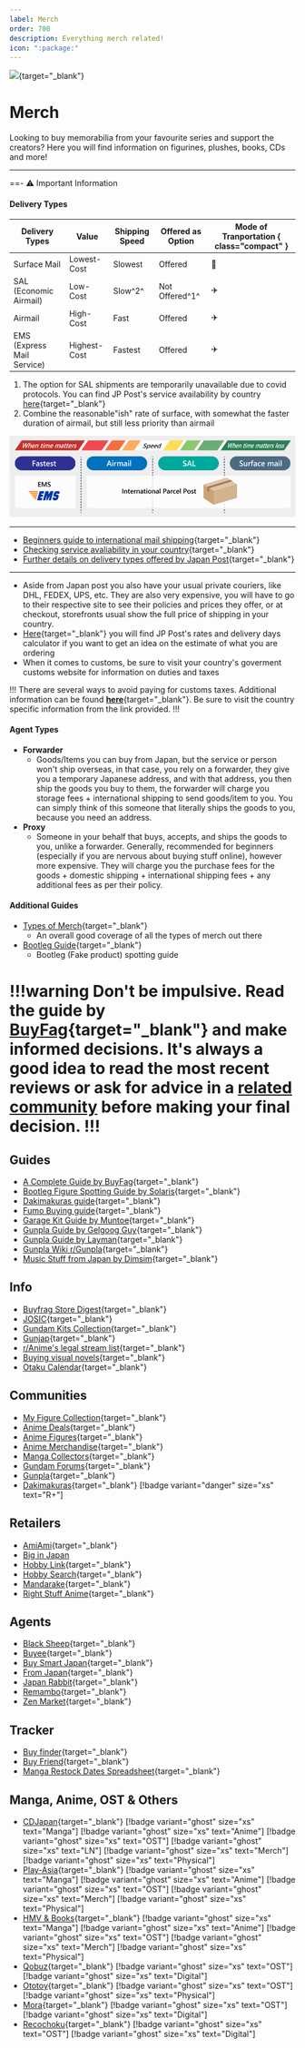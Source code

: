 ```yaml
---
label: Merch
order: 700
description: Everything merch related!
icon: ":package:"
---
```


![](https://cdn.apollo.moe/img/merch.png){target="_blank"}
# Merch

Looking to buy memorabilia from your favourite series and support the creators? Here you will find information on figurines, plushes, books, CDs and more!
___

==- :warning: Important Information

#### Delivery Types

| Delivery Types             | Value        | Shipping Speed | Offered as Option | Mode of Tranportation { class="compact" } |
|---|---|---|---|---| 
| Surface Mail               | Lowest-Cost  | Slowest        | Offered           | :ship:                |
| SAL (Economic Airmail)     | Low-Cost     | Slow^2^        | Not Offered^1^    | :airplane:            |    
| Airmail                    | High-Cost    | Fast           | Offered           | :airplane:            |
| EMS (Express Mail Service) | Highest-Cost | Fastest        | Offered           | :airplane:            |

1. The option for SAL shipments are temporarily unavailable due to covid protocols. You can find JP Post's service availability by country [here](https://www.post.japanpost.jp/int/information/overview_en.html){target="_blank"}  
2. Combine the reasonable"ish" rate of surface, with somewhat the faster duration of airmail, but still less priority than airmail

![Illustration of speed of the options](/static/ss/shipping.gif)

___
- [Beginners guide to international mail shipping](https://www.post.japanpost.jp/int/howto/index_en.html){target="_blank"}
- [Checking service avaliability in your country](https://www.post.japanpost.jp/int/information/overview_en.html){target="_blank"}
- [Further details on delivery types offered by Japan Post](https://www.post.japanpost.jp/int/service/index_en.html){target="_blank"}

___
- Aside from Japan post you also have your usual private couriers, like DHL, FEDEX, UPS, etc. They are also  very expensive, you will have to go to their respective site to see their policies and prices they offer, or at checkout, storefronts usual show the full price of shipping in your country.
- [Here](https://www.post.japanpost.jp/cgi-charge/index.php?lang=_en){target="_blank"} you will find JP Post's rates and delivery days calculator if you want to get an idea on the estimate of what you are ordering
- When it comes to customs, be sure to visit your country's goverment customs website for information on duties and taxes

!!!
There are several ways to avoid paying for customs taxes. Additional information can be found [**here**](https://buyfags.moe/Shipping#How_do_I_avoid_paying_customs_taxes.3F){target="_blank"}. Be sure to visit the country specific information from the link provided.
!!!

#### Agent Types

- **Forwarder**
    - Goods/Items you can buy from Japan, but the service or person won't ship overseas, in that case, you rely on a forwarder, they give you a temporary Japanese address, and with that address, you then ship the goods you buy to them, the forwarder will charge you storage fees + international shipping to send goods/item to you. You can simply think of this someone that literally ships the goods to you, because you need an address.
- **Proxy**
    - Someone in your behalf that buys, accepts, and ships the goods to you, unlike a forwarder. Generally, recommended for beginners (especially if you are nervous about buying stuff online), however more expensive. They will charge you the purchase fees for the goods + domestic shipping + international shipping fees + any additional fees as per their policy. 

#### Additional Guides
- [Types of Merch](https://buyfags.moe/Details_for_each_type_of_buyfaggotry){target="_blank"}
    - An overall good coverage of all the types of merch out there
- [Bootleg Guide](https://solarisjapan.com/blogs/news/ultimate-guide-bootlegs-fake-anime-figures){target="_blank"}
    - Bootleg (Fake product) spotting guide

!!!warning Don't be impulsive.
Read the guide by [BuyFag](https://www.buyfags.moe/Full_guide){target="_blank"} and make informed decisions. It's always a good idea to read the most recent reviews or ask for advice in a [related community](/merch.md/#communities) before making your final decision.
!!!
===


## Guides
- [A Complete Guide by BuyFag](https://www.buyfags.moe/Full_guide){target="_blank"}
- [Bootleg Figure Spotting Guide by Solaris](https://solarisjapan.com/blogs/news/ultimate-guide-bootlegs-fake-anime-figures){target="_blank"}
- [Dakimakuras guide](https://daki.info/){target="_blank"}
- [Fumo Buying guide](https://fumo.website/){target="_blank"}
- [Garage Kit Guide by Muntoe](https://www.plumworkshop.com/gk-compendium/part-1-bg-supplies){target="_blank"}
- [Gunpla Guide by Gelgoog Guy](https://docs.google.com/document/d/1Tr8UyF2Xg5Ojqw0sxcO7oIG7IIsJPes3lMO5pHZKu5o/pub){target="_blank"}
- [Gunpla Guide by Layman](https://otakurevolution.com/content/laymans-gunpla-guide){target="_blank"}
- [Gunpla Wiki r/Gunpla](https://www.reddit.com/r/Gunpla/wiki/){target="_blank"}
- [Music Stuff from Japan by Dimsim](https://www.reddit.com/r/japanesemusic/comments/dagaj8/how_to_buy_music_stuff_from_japan_a_guide/){target="_blank"}

## Info
- [Buyfrag Store Digest](https://docs.google.com/document/u/0/d/1W4fAKQzCOhiWK6mJ_tvkZHIfzfzBZN57oGSaVB47TCQ/pub){target="_blank"}
- [JOSIC](https://www.japanonlineshopping.com/){target="_blank"}
- [Gundam Kits Collection](https://www.gundamkitscollection.com/){target="_blank"}
- [Gunjap](https://www.gunjap.net/){target="_blank"}
- [r/Anime's legal stream list](https://www.reddit.com/r/anime/wiki/Legal%20Streams){target="_blank"}
- [Buying visual novels](https://reddit.com/r/visualnovels/wiki/buy){target="_blank"}
- [Otaku Calendar](https://otakucalendar.com/){target="_blank"}

## Communities
- [My Figure Collection](https://myfigurecollection.net/){target="_blank"}
- [Anime Deals](https://www.reddit.com/r/AnimeDeals){target="_blank"}
- [Anime Figures](https://www.reddit.com/r/AnimeFigures/){target="_blank"}
- [Anime Merchandise](https://www.reddit.com/r/AnimeMerchandise){target="_blank"}
- [Manga Collectors](https://www.reddit.com/r/MangaCollectors){target="_blank"}
- [Gundam Forums](https://www.gundamforums.com/){target="_blank"}
- [Gunpla](https://www.reddit.com/r/Gunpla){target="_blank"}
- [Dakimakuras](https://www.reddit.com/r/Dakimakuras){target="_blank"} [!badge variant="danger" size="xs" text="R+"]

## Retailers
- [AmiAmi](https://www.amiami.com){target="_blank"}
- [Big in Japan](http://biginjap.com/)
- [Hobby Link](https://www.hlj.com/){target="_blank"}
- [Hobby Search](https://www.1999.co.jp/eng/){target="_blank"}
- [Mandarake](https://order.mandarake.co.jp/order/){target="_blank"}
- [Right Stuff Anime](https://www.rightstufanime.com/){target="_blank"}

## Agents
- [Black Sheep](https://blackship.com/){target="_blank"}
- [Buyee](https://buyee.jp/?lang=en){target="_blank"}
- [Buy Smart Japan](https://www.buysmartjapan.com/){target="_blank"}
- [From Japan](https://www.fromjapan.co.jp/en){target="_blank"}
- [Japan Rabbit](https://japanrabbit.com/){target="_blank"}
- [Remambo](https://www.remambo.jp/){target="_blank"}
- [Zen Market](https://zenmarket.jp/en/){target="_blank"}


## Tracker
- [Buy finder](https://buyfinder.moe/){target="_blank"}
- [Buy Friend](https://buyfriend.moe/){target="_blank"}
- [Manga Restock Dates Spreadsheet](https://docs.google.com/spreadsheets/d/1tOGtBsGqNvlOxCBOg3HxBkvgqQyC_ehjBvr4Bx1PG4M/){target="_blank"}


## Manga, Anime, OST & Others
- [CDJapan](https://www.cdjapan.co.jp/){target="_blank"} [!badge variant="ghost" size="xs" text="Manga"] [!badge variant="ghost" size="xs" text="Anime"] [!badge variant="ghost" size="xs" text="OST"] [!badge variant="ghost" size="xs" text="LN"]  [!badge variant="ghost" size="xs" text="Merch"] [!badge variant="ghost" size="xs" text="Physical"]
- [Play-Asia](https://www.play-asia.com/){target="_blank"} [!badge variant="ghost" size="xs" text="Manga"] [!badge variant="ghost" size="xs" text="Anime"] [!badge variant="ghost" size="xs" text="OST"] [!badge variant="ghost" size="xs" text="Merch"] [!badge variant="ghost" size="xs" text="Physical"]
- [HMV & Books](https://www.hmv.co.jp/){target="_blank"} [!badge variant="ghost" size="xs" text="Manga"] [!badge variant="ghost" size="xs" text="Anime"] [!badge variant="ghost" size="xs" text="OST"] [!badge variant="ghost" size="xs" text="Merch"] [!badge variant="ghost" size="xs" text="Physical"]
- [Qobuz](https://www.qobuz.com/us-en/shop){target="_blank"} [!badge variant="ghost" size="xs" text="OST"] [!badge variant="ghost" size="xs" text="Digital"]
- [Ototoy](https://ototoy.jp/){target="_blank"} [!badge variant="ghost" size="xs" text="OST"] [!badge variant="ghost" size="xs" text="Physical"]
- [Mora](https://mora.jp/){target="_blank"} [!badge variant="ghost" size="xs" text="OST"] [!badge variant="ghost" size="xs" text="Digital"]
- [Recochoku](https://recochoku.jp/){target="_blank"} [!badge variant="ghost" size="xs" text="OST"] [!badge variant="ghost" size="xs" text="Digital"]

